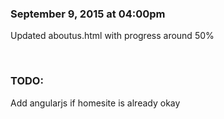 <h3>September 9, 2015 at 04:00pm</h3>
<p> Updated aboutus.html with progress around 50% </p>
<br>
<h3>TODO:</h3>
<p>Add angularjs if homesite is already okay</p>

